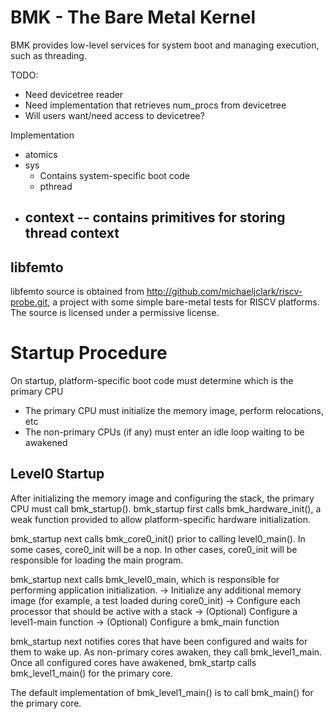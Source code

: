 
# BMK - The Bare Metal Kernel

BMK provides low-level services for system boot and managing execution, such as threading.

TODO:
- Need devicetree reader
- Need implementation that retrieves num_procs from devicetree
- Will users want/need access to devicetree?


Implementation
- atomics
- sys
  - Contains system-specific boot code
  - pthread 
- context -- contains primitives for storing thread context
  - 
  
## libfemto
libfemto source is obtained from http://github.com/michaeljclark/riscv-probe.git, a project with some simple bare-metal tests for RISCV platforms. The source is licensed under a permissive license.

# Startup Procedure

On startup, platform-specific boot code must determine which is the primary CPU
- The primary CPU must initialize the memory image, perform relocations, etc
- The non-primary CPUs (if any) must enter an idle loop waiting to be awakened

## Level0 Startup

After initializing the memory image and configuring the stack, the primary CPU must call bmk_startup(). 
bmk_startup first calls bmk_hardware_init(), a weak function provided to allow platform-specific hardware
initialization.

bmk_startup next calls bmk_core0_init() prior to calling level0_main(). In some cases, core0_init will be
a nop. In other cases, core0_init will be responsible for loading the main program.

bmk_startup next calls bmk_level0_main, which is responsible for performing application initialization.
-> Initialize any additional memory image (for example, a test loaded during core0_init)
-> Configure each processor that should be active with a stack
-> (Optional) Configure a level1-main function
-> (Optional) Configure a bmk_main function

bmk_startup next notifies cores that have been configured and waits for them to wake up. 
As non-primary cores awaken, they call bmk_level1_main.
Once all configured cores have awakened, bmk_startp calls bmk_level1_main() for the primary core.

The default implementation of bmk_level1_main() is to call bmk_main() for the primary core.



